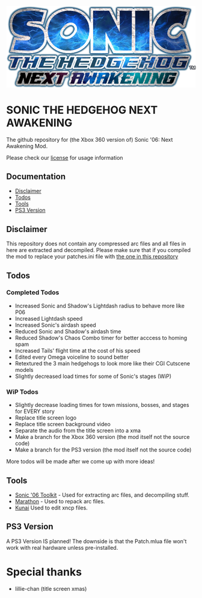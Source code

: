 ![](art/modlogo.png)
# SONIC THE HEDGEHOG NEXT AWAKENING
The github repository for (the Xbox 360 version of) Sonic '06: Next Awakening Mod.

Please check our [license](LICENSE) for usage information
## Documentation
- [Disclaimer](#disclaimer)
- [Todos](#todos)
- [Tools](#tools)
- [PS3 Version](#ps3-version)

## Disclaimer
This repository does not contain any compressed arc files and all files in here are extracted and decompiled.
Please make sure that if you compiled the mod to replace your patches.ini file with [the one in this repository](patches.ini)

## Todos
### Completed Todos
- Increased Sonic and Shadow's Lightdash radius to behave more like P06
- Increased Lightdash speed
- Increased Sonic's airdash speed
- Reduced Sonic and Shadow's airdash time
- Reduced Shadow's Chaos Combo timer for better acccess to homing spam
- Increased Tails' flight time at the cost of his speed
- Edited every Omega voiceline to sound better
- Retextured the 3 main hedgehogs to look more like their CGI Cutscene models
- Slightly decreased load times for some of Sonic's stages (WiP)

### WiP Todos
- Slightly decrease loading times for town missions, bosses, and stages for EVERY story
- Replace title screen logo
- Replace title screen background video
- Separate the audio from the title screen into a xma
- Make a branch for the Xbox 360 version (the mod itself not the source code)
- Make a branch for the PS3 version (the mod itself not the source code)

More todos will be made after we come up with more ideas!

## Tools
- [Sonic '06 Toolkit](https://github.com/GerbilSoft/Sonic-06-Toolkit) - Used for extracting arc files, and decompiling stuff.
- [Marathon](https://github.com/hyperbx/Marathon) - Used to repack arc files.
- [Kunai](https://github.com/NextinMono/kunai) Used to edit xncp files.

## PS3 Version
A PS3 Version IS planned! The downside is that the Patch.mlua file won't work with real hardware unless pre-installed.

# Special thanks
- lillie-chan (title screen xmas)
